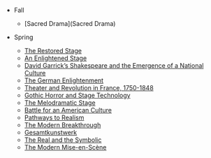 - Fall
    - [Sacred Drama](Sacred Drama)

- Spring

    - [The Restored Stage](restored-stage.md)
    - [An Enlightened Stage](enlightened-stage.md)
    - [David Garrick’s Shakespeare and the Emergence of a National Culture](david-garrick.md)
    - [The German Enlightenment](german-enlightenment.md)
    - [Theater and Revolution in France, 1750-1848](theater-revolution.md)
    - [Gothic Horror and Stage Technology](gothic-horror.md)
    - [The Melodramatic Stage](melodramatic-stage.md)
    - [Battle for an American Culture](battle-american.md)
    - [Pathways to Realism](pathways-realism.md)
    - [The Modern Breakthrough](modern-breakthrough.md)
    - [Gesamtkunstwerk](modern-gesamtkunstwerk.md)
    - [The Real and the Symbolic](real-symbolic.md)
    - [The Modern Mise-en-Scène](modern-miseenscene.md)
